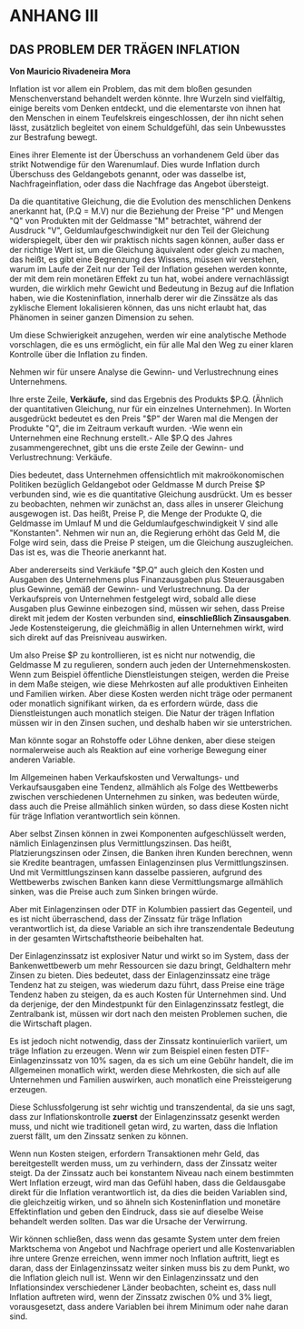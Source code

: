 # ANHANG III

## DAS PROBLEM DER TRÄGEN INFLATION

**Von Mauricio Rivadeneira Mora**

Inflation ist vor allem ein Problem, das mit dem bloßen gesunden Menschenverstand behandelt werden könnte. Ihre Wurzeln sind vielfältig, einige bereits vom Denken entdeckt, und die elementarste von ihnen hat den Menschen in einem Teufelskreis eingeschlossen, der ihn nicht sehen lässt, zusätzlich begleitet von einem Schuldgefühl, das sein Unbewusstes zur Bestrafung bewegt.

Eines ihrer Elemente ist der Überschuss an vorhandenem Geld über das strikt Notwendige für den Warenumlauf. Dies wurde Inflation durch Überschuss des Geldangebots genannt, oder was dasselbe ist, Nachfrageinflation, oder dass die Nachfrage das Angebot übersteigt.

Da die quantitative Gleichung, die die Evolution des menschlichen Denkens anerkannt hat, (P.Q = M.V) nur die Beziehung der Preise "P" und Mengen "Q" von Produkten mit der Geldmasse "M" betrachtet, während der Ausdruck "V", Geldumlaufgeschwindigkeit nur den Teil der Gleichung widerspiegelt, über den wir praktisch nichts sagen können, außer dass er der richtige Wert ist, um die Gleichung äquivalent oder gleich zu machen, das heißt, es gibt eine Begrenzung des Wissens, müssen wir verstehen, warum im Laufe der Zeit nur der Teil der Inflation gesehen werden konnte, der mit dem rein monetären Effekt zu tun hat, wobei andere vernachlässigt wurden, die wirklich mehr Gewicht und Bedeutung in Bezug auf die Inflation haben, wie die Kosteninflation, innerhalb derer wir die Zinssätze als das zyklische Element lokalisieren können, das uns nicht erlaubt hat, das Phänomen in seiner ganzen Dimension zu sehen.

Um diese Schwierigkeit anzugehen, werden wir eine analytische Methode vorschlagen, die es uns ermöglicht, ein für alle Mal den Weg zu einer klaren Kontrolle über die Inflation zu finden.

Nehmen wir für unsere Analyse die Gewinn- und Verlustrechnung eines Unternehmens.

Ihre erste Zeile, **Verkäufe,** sind das Ergebnis des Produkts $P.Q. (Ähnlich der quantitativen Gleichung, nur für ein einzelnes Unternehmen). In Worten ausgedrückt bedeutet es den Preis "$P" der Waren mal die Mengen der Produkte "Q", die im Zeitraum verkauft wurden. -Wie wenn ein Unternehmen eine Rechnung erstellt.- Alle $P.Q des Jahres zusammengerechnet, gibt uns die erste Zeile der Gewinn- und Verlustrechnung: Verkäufe.

Dies bedeutet, dass Unternehmen offensichtlich mit makroökonomischen Politiken bezüglich Geldangebot oder Geldmasse M durch Preise $P verbunden sind, wie es die quantitative Gleichung ausdrückt. Um es besser zu beobachten, nehmen wir zunächst an, dass alles in unserer Gleichung ausgewogen ist. Das heißt, Preise P, die Menge der Produkte Q, die Geldmasse im Umlauf M und die Geldumlaufgeschwindigkeit V sind alle "Konstanten". Nehmen wir nun an, die Regierung erhöht das Geld M, die Folge wird sein, dass die Preise P steigen, um die Gleichung auszugleichen. Das ist es, was die Theorie anerkannt hat.

Aber andererseits sind Verkäufe "$P.Q" auch gleich den Kosten und Ausgaben des Unternehmens plus Finanzausgaben plus Steuerausgaben plus Gewinne, gemäß der Gewinn- und Verlustrechnung. Da der Verkaufspreis von Unternehmen festgelegt wird, sobald alle diese Ausgaben plus Gewinne einbezogen sind, müssen wir sehen, dass Preise direkt mit jedem der Kosten verbunden sind, **einschließlich Zinsausgaben**. Jede Kostensteigerung, die gleichmäßig in allen Unternehmen wirkt, wird sich direkt auf das Preisniveau auswirken.

Um also Preise $P zu kontrollieren, ist es nicht nur notwendig, die Geldmasse M zu regulieren, sondern auch jeden der Unternehmenskosten. Wenn zum Beispiel öffentliche Dienstleistungen steigen, werden die Preise in dem Maße steigen, wie diese Mehrkosten auf alle produktiven Einheiten und Familien wirken. Aber diese Kosten werden nicht träge oder permanent oder monatlich signifikant wirken, da es erfordern würde, dass die Dienstleistungen auch monatlich steigen. Die Natur der trägen Inflation müssen wir in den Zinsen suchen, und deshalb haben wir sie unterstrichen.

Man könnte sogar an Rohstoffe oder Löhne denken, aber diese steigen normalerweise auch als Reaktion auf eine vorherige Bewegung einer anderen Variable.

Im Allgemeinen haben Verkaufskosten und Verwaltungs- und Verkaufsausgaben eine Tendenz, allmählich als Folge des Wettbewerbs zwischen verschiedenen Unternehmen zu sinken, was bedeuten würde, dass auch die Preise allmählich sinken würden, so dass diese Kosten nicht für träge Inflation verantwortlich sein können.

Aber selbst Zinsen können in zwei Komponenten aufgeschlüsselt werden, nämlich Einlagenzinsen plus Vermittlungszinsen. Das heißt, Platzierungszinsen oder Zinsen, die Banken ihren Kunden berechnen, wenn sie Kredite beantragen, umfassen Einlagenzinsen plus Vermittlungszinsen. Und mit Vermittlungszinsen kann dasselbe passieren, aufgrund des Wettbewerbs zwischen Banken kann diese Vermittlungsmarge allmählich sinken, was die Preise auch zum Sinken bringen würde.

Aber mit Einlagenzinsen oder DTF in Kolumbien passiert das Gegenteil, und es ist nicht überraschend, dass der Zinssatz für träge Inflation verantwortlich ist, da diese Variable an sich ihre transzendentale Bedeutung in der gesamten Wirtschaftstheorie beibehalten hat.

Der Einlagenzinssatz ist explosiver Natur und wirkt so im System, dass der Bankenwettbewerb um mehr Ressourcen sie dazu bringt, Geldhaltern mehr Zinsen zu bieten. Dies bedeutet, dass der Einlagenzinssatz eine träge Tendenz hat zu steigen, was wiederum dazu führt, dass Preise eine träge Tendenz haben zu steigen, da es auch Kosten für Unternehmen sind. Und da derjenige, der den Mindestpunkt für den Einlagenzinssatz festlegt, die Zentralbank ist, müssen wir dort nach den meisten Problemen suchen, die die Wirtschaft plagen.

Es ist jedoch nicht notwendig, dass der Zinssatz kontinuierlich variiert, um träge Inflation zu erzeugen. Wenn wir zum Beispiel einen festen DTF-Einlagenzinssatz von 10% sagen, da es sich um eine Gebühr handelt, die im Allgemeinen monatlich wirkt, werden diese Mehrkosten, die sich auf alle Unternehmen und Familien auswirken, auch monatlich eine Preissteigerung erzeugen.

Diese Schlussfolgerung ist sehr wichtig und transzendental, da sie uns sagt, dass zur Inflationskontrolle **zuerst** der Einlagenzinssatz gesenkt werden muss, und nicht wie traditionell getan wird, zu warten, dass die Inflation zuerst fällt, um den Zinssatz senken zu können.

Wenn nun Kosten steigen, erfordern Transaktionen mehr Geld, das bereitgestellt werden muss, um zu verhindern, dass der Zinssatz weiter steigt. Da der Zinssatz auch bei konstantem Niveau nach einem bestimmten Wert Inflation erzeugt, wird man das Gefühl haben, dass die Geldausgabe direkt für die Inflation verantwortlich ist, da dies die beiden Variablen sind, die gleichzeitig wirken, und so ähneln sich Kosteninflation und monetäre Effektinflation und geben den Eindruck, dass sie auf dieselbe Weise behandelt werden sollten. Das war die Ursache der Verwirrung.

Wir können schließen, dass wenn das gesamte System unter dem freien Marktschema von Angebot und Nachfrage operiert und alle Kostenvariablen ihre untere Grenze erreichen, wenn immer noch Inflation auftritt, liegt es daran, dass der Einlagenzinssatz weiter sinken muss bis zu dem Punkt, wo die Inflation gleich null ist. Wenn wir den Einlagenzinssatz und den Inflationsindex verschiedener Länder beobachten, scheint es, dass null Inflation auftreten wird, wenn der Zinssatz zwischen 0% und 3% liegt, vorausgesetzt, dass andere Variablen bei ihrem Minimum oder nahe daran sind.
